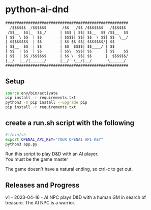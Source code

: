 # python-ai-dnd

```txt
######################################################
  /$$$$$$  /$$$$$$       /$$   /$$ /$$$$$$$   /$$$$$$ 
 /$$__  $$|_  $$_/      | $$$ | $$| $$__  $$ /$$__  $$
| $$  \ $$  | $$        | $$$$| $$| $$  \ $$| $$  \__/
| $$$$$$$$  | $$        | $$ $$ $$| $$$$$$$/| $$      
| $$__  $$  | $$        | $$  $$$$| $$____/ | $$      
| $$  | $$  | $$        | $$\  $$$| $$      | $$    $$
| $$  | $$ /$$$$$$      | $$ \  $$| $$      |  $$$$$$/
|__/  |__/|______/      |__/  \__/|__/       \______/ 
######################################################
```

## Setup
```sh
source env/bin/activate
pip install -r requirements.txt
python3 -m pip install --upgrade pip
pip install -r requirements.txt
```

## create a run.sh script with the following
```sh
#!/bin/sh
export OPENAI_API_KEY="YOUR OPENAI API KEY"
python3 app.py
```

Run this script to play D&D with an AI player.  
You must be the game master

The game doesn't have a natural ending, so ctrl-c to get out.


## Releases and Progress

v1 - 2023-04-16 - AI NPC plays D&D with a human GM in search of treasure. The AI NPC is a warrior.